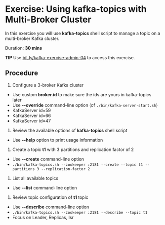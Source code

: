 # Exercise: Using kafka-topics with Multi-Broker Cluster

In this exercise you will use **kafka-topics** shell script to manage a topic on a multi-broker Kafka cluster.

Duration: **30 mins**

**TIP** Use [bit.ly/kafka-exercise-admin-04](https://bit.ly/kafka-exercise-admin-04) to access this exercise.

## Procedure

1. Configure a 3-broker Kafka cluster
  * Use custom **broker.id** to make sure the ids are yours in kafka-topics later
  * Use **--override** command-line option (of `./bin/kafka-server-start.sh`)
  * KafkaServer id=59
  * KafkaServer id=66
  * KafkaServer id=47
1. Review the available options of **kafka-topics** shell script
  * Use **--help** option to print usage information
1. Create a topic **t1** with 3 partitions and replication factor of 2
  * Use **--create** command-line option
  * `./bin/kafka-topics.sh --zookeeper :2181 --create --topic t1 --partitions 3 --replication-factor 2`
1. List all available topics
  * Use **--list** command-line option
1. Review topic configuration of **t1** topic
  * Use **--describe** command-line option
  * `./bin/kafka-topics.sh --zookeeper :2181 --describe --topic t1`
  * Focus on Leader, Replicas, Isr
